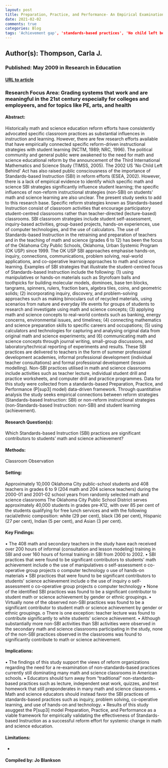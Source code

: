 ```yaml
---
layout: post
title: Preparation, Practice, and Performance- An Empirical Examination of the Impact of Standards-Based Instruction on Secondary Students’ Math and Science Achievement.
date: 2021-02-02
comments: true
categories: Blog
tags: 'Achievement gap', 'standards-based practices', 'No child left behind', 'math education reform', 'science education reform', 'pedagogy'
---
```


## Author(s): Thompson, Carla J.

### Published: May 2009 in Research in Education

#### [URL to article](http://eds.b.ebscohost.com.proxy.uchicago.edu/eds/detail/detail?vid=2&sid=d53dcc82-c0e4-41e3-b78b-d30167d4356a%40pdc-v-sessmgr06&bdata=JnNpdGU9ZWRzLWxpdmUmc2NvcGU9c2l0ZQ%3d%3d#AN=EJ907573&db=eric)

### Research Focus Area: Grading systems that work and are meaningful in the 21st century especially for colleges and employeers, and for topics like PE, arts, and health

#### Abstract:
Historically math and science education reform efforts have consistently advocated specific classroom practices as substantial influences in instruction and learning. However, there are few research efforts available that have empirically connected specific reform-driven instructional strategies with student learning (NCTM, 1989; NRC, 1996). The political community and general public were awakened to the need for math and science educational reform by the announcement of the Third International Mathematics and Science Study (TIMSS, 2005). The 2002 US 'No Child Left Behind' Act has also raised public consciousness of the importance of Standards-based Instruction (SBI) in reform efforts (ESEA, 2002). However, there is a lack of empirical evidence to identify which specific math and science SBI strategies significantly influence student learning; the specific influences of non-reform instructional strategies (non-SBI) on students' math and science learning are also unclear. The present study seeks to add to this research base.     Specific reform strategies known as Standards-based Instruction consist of classroom activities that encourage participatory student-centred classrooms rather than teacher-directed (lecture-based) classrooms. SBI classroom strategies include student self-assessment, inquiry-based activities, group-based projects, hands-on experiences, use of computer technologies, and the use of calculators. The use of Standards-based Instruction in the retraining and preparation of teachers and in the teaching of math and science (grades 6 to 12) has been the focus of the Oklahoma City Public Schools, Oklahoma, Urban Systemic Program (OK USP) since 1999. The OK USP SBI approaches emphasise hands-on, inquiry, connections, communications, problem solving, real-world applications, and co-operative learning approaches to math and science learning. Examples of SBI strategies that illustrate the student-centred focus of Standards-based Instruction include the following: (1) using manipulatives or hands-on materials such as Styrofoam balls and toothpicks for building molecular models, dominoes, base ten blocks, tangrams, spinners, rulers, fraction bars, algebra tiles, coins, and geometric solids; (2) incorporating inquiry, discovery, and problem-solving approaches such as making binoculars out of recycled materials, using scenarios from nature and everyday life events for groups of students to research and investigate using math and science concepts; (3) applying math and science concepts to real-world contexts such as banking, energy concerns, environmental issues, and timelines; (4) connecting mathematics and science preparation skills to specific careers and occupations; (5) using calculators and technologies for capturing and analysing original data from original math and science experiments; and (6) communicating math and science concepts through journal writing, small-group discussions, and laboratory/technical reporting of experiments and results. These SBI practices are delivered to teachers in the form of summer professional development academies, informal professional development (individual teacher consultations) and formal professional development (lesson modelling). Non-SBI practices utilised in math and science classrooms include activities such as teacher lecture, individual student drill and practice worksheets, and computer drill and practice programmes.     Data for this study were collected from a standards-based Preparation, Practice, and Performance (P[sup3] model) data-driven framework. Through quantitative analysis the study seeks empirical connections between reform strategies (Standards-based Instruction: SBI) or non-reform instructional strategies (non-Standards-based Instruction: non-SBI) and student learning (achievement).


#### Research Question(s):
Which Standards-based Instruction (SBI) practices are significant contributors to students’ math and science achievement?


#### Methods:
Classroom Observation


#### Setting:
Approximately 10,000 Oklahoma City public-school students and 408 teachers in grades 6 to 9 (204 math and 204 science teachers) during the 2000-01 and 2001-02 school years from randomly selected math and science classrooms  The Oklahoma City Public School District serves approximately 40,000 students in grades pre-K12, with over 85 per cent of the students qualifying for free lunch services and with the following racial/ethnic composition: white (29 per cent), black (36 per cent), Hispanic (27 per cent), Indian (5 per cent), and Asian (3 per cent).


#### Key Findings:
• The 408 math and secondary teachers in the study have each received over 200 hours of informal (consultation and lesson modeling) training in SBI and over 160 hours of formal training in SBI from 2000 to 2002. • SBI practices that were found to be significant contributors to students' math achievement include o the use of manipulatives o self-assessment o co-operative group projects o computer technology o use of hands-on materials • SBI practices that were found to be significant contributors to students' science achievement include o the use of inquiry o self-assessment o co-operative group projects o computer technology • None of the identified SBI practices was found to be a significant contributor to student math or science achievement by gender or ethnic groupings. • Virtually none of the observed non-SBI practices was found to be a significant contributor to student math or science achievement by gender or ethnic groupings. o There is one exception:  teacher lecture was found to contribute significantly to white students' science achievement. • Although substantially more non-SBI activities than SBI activities were observed in the secondary math and science classrooms participating in the study, none of the non-SBI practices observed in the classrooms was found to significantly contribute to math or science achievement.


#### Implications:
• The findings of this study support the views of reform organizations regarding the need for a re-examination of non-standards-based practices currently still dominating many math and science classrooms in American schools. • Educators should turn away from “traditional” non-standards-based practices such as lecture, independent seat work, quizzes, and text homework that still preponderates in many math and science classrooms. • Math and science educators should instead favor the SBI practices of standards-based practices such as inquiry, problem solving, co-operative learning, and use of hands-on and technology. • Results of this study asuggest the P[sup3] model Preparation, Practice, and Performance as a viable framework for empirically validating the effectiveness of Standards-based Instruction as a successful reform effort for systemic change in math and science education. 


#### Limitations:
-


#### Compiled by: Jo Blankson

